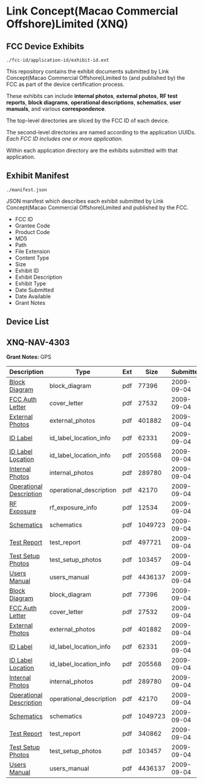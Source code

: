 # Link Concept(Macao Commercial Offshore)Limited (XNQ)
## FCC Device Exhibits

```
./fcc-id/application-id/exhibit-id.ext
```

This repository contains the exhibit documents submitted by Link Concept(Macao Commercial Offshore)Limited to (and published by) the FCC as part of the device certification process.

These exhibits can include **internal photos**, **external photos**, **RF test reports**, **block diagrams**, **operational descriptions**, **schematics**, **user manuals**, and various **correspondence**.

The top-level directories are sliced by the FCC ID of each device.

The second-level directories are named according to the application UUIDs. *Each FCC ID includes one or more application.*

Within each application directory are the exhibits submitted with that application. 

## Exhibit Manifest

```
./manifest.json
```

JSON manifest which describes each exhibit submitted by Link Concept(Macao Commercial Offshore)Limited and published by the FCC.

- FCC ID
- Grantee Code
- Product Code
- MD5
- Path
- File Extension
- Content Type
- Size
- Exhibit ID
- Exhibit Description
- Exhibit Type
- Date Submitted
- Date Available
- Grant Notes

## Device List
## XNQ-NAV-4303
**Grant Notes:** GPS

| Description | Type | Ext | Size | Submitted | Available |
| ----------- | ---- | --- | ---- | --------- | --------- |
| [Block Diagram](XNQ-NAV-4303/e7a755762d45527d57ed17ed7ce045d6/1164899.pdf) | block_diagram | pdf | 77396 | 2009-09-04 | 2009-09-04 |
| [FCC Auth Letter](XNQ-NAV-4303/e7a755762d45527d57ed17ed7ce045d6/1164909.pdf) | cover_letter | pdf | 27532 | 2009-09-04 | 2009-09-04 |
| [External Photos](XNQ-NAV-4303/e7a755762d45527d57ed17ed7ce045d6/1164900.pdf) | external_photos | pdf | 401882 | 2009-09-04 | 2009-09-04 |
| [ID Label](XNQ-NAV-4303/e7a755762d45527d57ed17ed7ce045d6/1164901.pdf) | id_label_location_info | pdf | 62331 | 2009-09-04 | 2009-09-04 |
| [ID Label Location](XNQ-NAV-4303/e7a755762d45527d57ed17ed7ce045d6/1164902.pdf) | id_label_location_info | pdf | 205568 | 2009-09-04 | 2009-09-04 |
| [Internal Photos](XNQ-NAV-4303/e7a755762d45527d57ed17ed7ce045d6/1164903.pdf) | internal_photos | pdf | 289780 | 2009-09-04 | 2009-09-04 |
| [Operational Description](XNQ-NAV-4303/e7a755762d45527d57ed17ed7ce045d6/1164904.pdf) | operational_description | pdf | 42170 | 2009-09-04 | 2009-09-04 |
| [RF Exposure](XNQ-NAV-4303/e7a755762d45527d57ed17ed7ce045d6/1164910.pdf) | rf_exposure_info | pdf | 12534 | 2009-09-04 | 2009-09-04 |
| [Schematics](XNQ-NAV-4303/e7a755762d45527d57ed17ed7ce045d6/1164905.pdf) | schematics | pdf | 1049723 | 2009-09-04 | 2009-09-04 |
| [Test Report](XNQ-NAV-4303/e7a755762d45527d57ed17ed7ce045d6/1164906.pdf) | test_report | pdf | 497721 | 2009-09-04 | 2009-09-04 |
| [Test Setup Photos](XNQ-NAV-4303/e7a755762d45527d57ed17ed7ce045d6/1164907.pdf) | test_setup_photos | pdf | 103457 | 2009-09-04 | 2009-09-04 |
| [Users Manual](XNQ-NAV-4303/e7a755762d45527d57ed17ed7ce045d6/1164908.pdf) | users_manual | pdf | 4436137 | 2009-09-04 | 2009-09-04 |
| [Block Diagram](XNQ-NAV-4303/eeebeeb6dc324c51468b3e07fca59e65/1164942.pdf) | block_diagram | pdf | 77396 | 2009-09-04 | 2009-09-04 |
| [FCC Auth Letter](XNQ-NAV-4303/eeebeeb6dc324c51468b3e07fca59e65/1164909.pdf) | cover_letter | pdf | 27532 | 2009-09-04 | 2009-09-04 |
| [External Photos](XNQ-NAV-4303/eeebeeb6dc324c51468b3e07fca59e65/1164900.pdf) | external_photos | pdf | 401882 | 2009-09-04 | 2009-09-04 |
| [ID Label](XNQ-NAV-4303/eeebeeb6dc324c51468b3e07fca59e65/1164901.pdf) | id_label_location_info | pdf | 62331 | 2009-09-04 | 2009-09-04 |
| [ID Label Location](XNQ-NAV-4303/eeebeeb6dc324c51468b3e07fca59e65/1164902.pdf) | id_label_location_info | pdf | 205568 | 2009-09-04 | 2009-09-04 |
| [Internal Photos](XNQ-NAV-4303/eeebeeb6dc324c51468b3e07fca59e65/1164903.pdf) | internal_photos | pdf | 289780 | 2009-09-04 | 2009-09-04 |
| [Operational Description](XNQ-NAV-4303/eeebeeb6dc324c51468b3e07fca59e65/1164904.pdf) | operational_description | pdf | 42170 | 2009-09-04 | 2009-09-04 |
| [Schematics](XNQ-NAV-4303/eeebeeb6dc324c51468b3e07fca59e65/1164905.pdf) | schematics | pdf | 1049723 | 2009-09-04 | 2009-09-04 |
| [Test Report](XNQ-NAV-4303/eeebeeb6dc324c51468b3e07fca59e65/1164949.pdf) | test_report | pdf | 340862 | 2009-09-04 | 2009-09-04 |
| [Test Setup Photos](XNQ-NAV-4303/eeebeeb6dc324c51468b3e07fca59e65/1164907.pdf) | test_setup_photos | pdf | 103457 | 2009-09-04 | 2009-09-04 |
| [Users Manual](XNQ-NAV-4303/eeebeeb6dc324c51468b3e07fca59e65/1164908.pdf) | users_manual | pdf | 4436137 | 2009-09-04 | 2009-09-04 |
